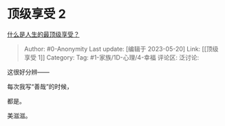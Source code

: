 # 顶级享受 2
[什么是人生的最顶级享受？](https://www.zhihu.com/question/538449801/answer/3036514670)

> Author: #0-Anonymity
> Last update: [编辑于 2023-05-20]
> Link: [[顶级享受 1]]
> Category:
> Tag: #1-家族/1D-心理/4-幸福
> 评论区:
> 泛讨论:

这很好分辨——

每次我写“善哉”的时候，

都是。

美滋滋。
